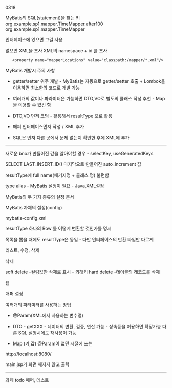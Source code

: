 0318

MyBatis의 SQL(statement)을 찾는 키 
org.example.sp1.mapper.TimeMapper.after100
org.example.sp1.mapper.TimeMapper

인터페이스에 있으면 그걸 사용 

없으면 XML을 조사  XML의 namespace +  id 를 조사 

       <property name="mapperLocations" value="classpath:/mapper/*.xml"/>


MyBatis 개발시 주의 사항

* getter/setter 위주 개발 - MyBatis는 자동으로 getter/setter 호출 + Lombok을 이용하면 최소한의 코드로 개발 가능 

* 여러개의 값이나 파라미터은 가능하면 DTO,VO로 별도의 클래스 작성 추천 - Map을 이용할 수 있긴 함 

* DTO,VO 먼저 코딩 - 활용해서 resultType 으로 활용 

* 매퍼 인터페이스먼저 작성 / XML 추가 

* SQL은 먼저 다른 곳에서 문제 없는지 확인한 후에 XML에 추가

--------
새로운 bno가 만들어진 값을 알아야할 경우  - selectKey, useGeneratedKeys

SELECT LAST_INSERT_ID() 마지막으로 만들어진 auto_increment 값 


resultType에 full name(패키지명 + 클래스 명) 불편함 

type alias - MyBatis 설정이 필요  - Java,XML설정 

MyBatis의 두 가지 종류의 설정 문서 

MyBatis 자체의 설정(config)

mybatis-config.xml 

resultType  하나의 Row 를 어떻게 변환할 것인가를 명시 

목록을 뽑을 때에도 resultType은 동일 - 다만 인터페이스의 반환 타입만 다르게 

리스트, 수정, 삭제 

삭제 

soft delete  -컬럼값만 삭제로 표시 - 외래키 
hard delete -테이블의 레코드를 삭제  

웹 



매퍼 설정 

여러개의 파라미터를 사용하는 방법

- @Param(XML에서 사용하는 변수명) 

- DTO - getXXX - 데이터의 변환, 검증, 연산 가능 - 상속등을 이용하면 확장가능 
  다른 SQL 실행시에도 재사용이 가능 


- Map (키,값) @Param이 없던 시절에 쓰는 


http://localhost:8080/

main.jsp가 화면 깨지지 않고 출력 

-------------
과제 
todo 매퍼, 테스트 














